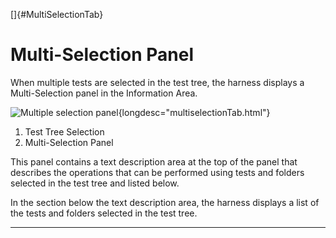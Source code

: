 <!---
  $Id$

  Copyright (c) 2001, 2024, Oracle and/or its affiliates. All rights reserved.
  DO NOT ALTER OR REMOVE COPYRIGHT NOTICES OR THIS FILE HEADER.

  This code is free software; you can redistribute it and/or modify it
  under the terms of the GNU General Public License version 2 only, as
  published by the Free Software Foundation.  Oracle designates this
  particular file as subject to the "Classpath" exception as provided
  by Oracle in the LICENSE file that accompanied this code.

  This code is distributed in the hope that it will be useful, but WITHOUT
  ANY WARRANTY; without even the implied warranty of MERCHANTABILITY or
  FITNESS FOR A PARTICULAR PURPOSE.  See the GNU General Public License
  version 2 for more details (a copy is included in the LICENSE file that
  accompanied this code).

  You should have received a copy of the GNU General Public License version
  2 along with this work; if not, write to the Free Software Foundation,
  Inc., 51 Franklin St, Fifth Floor, Boston, MA 02110-1301 USA.

  Please contact Oracle, 500 Oracle Parkway, Redwood Shores, CA 94065 USA
  or visit www.oracle.com if you need additional information or have any
  questions.
-->

[]{#MultiSelectionTab}

# Multi-Selection Panel

When multiple tests are selected in the test tree, the harness displays a Multi-Selection panel in
the Information Area.

![Multiple selection panel](../../images/JT4multiSelection.gif){longdesc="multiselectionTab.html"}

1.  Test Tree Selection
2.  Multi-Selection Panel

This panel contains a text description area at the top of the panel that describes the operations
that can be performed using tests and folders selected in the test tree and listed below.

In the section below the text description area, the harness displays a list of the tests and folders
selected in the test tree.

----------------------------------------------------------------------------------------------------


